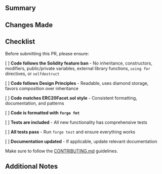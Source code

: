 ## Summary
<!-- Provide a brief summary of your changes -->

## Changes Made

<!-- List the main changes you made -->

## Checklist

Before submitting this PR, please ensure:

[ ] **Code follows the Solidity feature ban** - No inheritance, constructors, modifiers, public/private variables, external library functions, `using for` directives, or `selfdestruct`

[ ] **Code follows Design Principles** - Readable, uses diamond storage, favors composition over inheritance

[ ] **Code matches ERC20Facet.sol style** - Consistent formatting, documentation, and patterns

[ ] **Code is formatted with `forge fmt`**

[ ] **Tests are included** - All new functionality has comprehensive tests

[ ] **All tests pass** - Run `forge test` and ensure everything works

[ ] **Documentation updated** - If applicable, update relevant documentation

Make sure to follow the [CONTRIBUTING.md](https://github.com/Perfect-Abstractions/Compose/blob/main/CONTRIBUTING.md) guidelines.

## Additional Notes

<!-- Any additional information, concerns, or questions for reviewers -->
